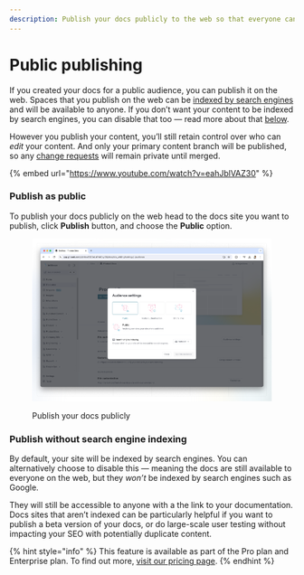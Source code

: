 ```yaml
---
description: Publish your docs publicly to the web so that everyone can access them.
---
```


# Public publishing

If you created your docs for a public audience, you can publish it on the web. Spaces that you publish on the web can be [indexed by search engines](../seo.md) and will be available to anyone. If you don’t want your content to be indexed by search engines, you can disable that too — read more about that [below](public-publishing.md#publish-as-unlisted).

However you publish your content, you’ll still retain control over who can _edit_ your content. And only your primary content branch will be published, so any [change requests](../../content-editor/editor/change-requests.md) will remain private until merged.

{% embed url="https://www.youtube.com/watch?v=eahJblVAZ30" %}

### Publish as public

To publish your docs publicly on the web head to the docs site you want to publish, click **Publish** button, and choose the **Public** option.

<figure><img src="../../.gitbook/assets/public-publishing.png" alt=""><figcaption><p>Publish your docs publicly</p></figcaption></figure>

### **Publish without search engine indexing**

By default, your site will be indexed by search engines. You can alternatively choose to disable this — meaning the docs are still available to everyone on the web, but they _won’t_ be indexed by search engines such as Google.&#x20;

They will still be accessible to anyone with a the link to your documentation. Docs sites that aren’t indexed can be particularly helpful if you want to publish a beta version of your docs, or do large-scale user testing without impacting your SEO with potentially duplicate content.

{% hint style="info" %}
This feature is available as part of the Pro plan and Enterprise plan. To find out more, [visit our pricing page](https://www.gitbook.com/pricing).
{% endhint %}
